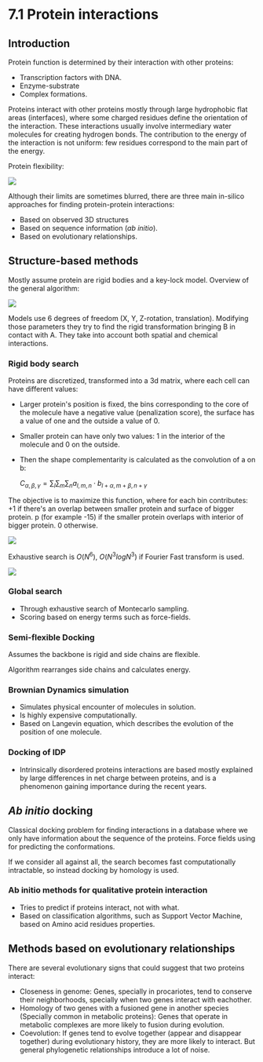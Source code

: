 # 7.1 Protein interactions
## Introduction
Protein function is determined by their interaction with other proteins:

- Transcription factors with DNA.
- Enzyme-substrate
- Complex formations.

Proteins interact with other proteins mostly through large hydrophobic flat areas
(interfaces),
where some charged residues define the orientation of the interaction.
These interactions usually involve intermediary water molecules for creating hydrogen bonds.
The contribution to the energy of the interaction is not uniform: few residues correspond
to the main part of the energy.

Protein flexibility:

![](./images/flex.png)

Although their limits are sometimes blurred, there are three main in-silico approaches for finding protein-protein interactions:

- Based on observed 3D structures
- Based on sequence information (*ab initio*).
- Based on evolutionary relationships.

## Structure-based methods

Mostly assume protein are rigid bodies and a key-lock model.
Overview of the general algorithm:

![](./images/general-algo.png)

Models use 6 degrees of freedom (X, Y, Z-rotation, translation).
Modifying those parameters they try to find the rigid transformation bringing B in contact with A.
They take into account both spatial and chemical interactions.

### Rigid body search

Proteins are discretized, transformed into a 3d matrix, where each cell can have different values:

- Larger protein's position is fixed, the bins corresponding to the core of the molecule have a negative value (penalization score), the surface has a value of one and the outside a value of 0.
- Smaller protein can have only two values: 1 in the interior of the molecule and 0 on the outside.
- Then the shape complementarity is calculated as the convolution of a on b:

  $C_{\alpha, \beta, \gamma} = \sum_{l}\sum_{m}\sum_{n} a_{l, m, n} \cdot b_{l+\alpha, m+\beta, n+\gamma}$

The objective is to maximize this function, where for each bin contributes: +1 if there's an overlap between smaller protein and surface of bigger protein. p (for example -15) if the smaller protein overlaps with interior of bigger protein. 0 otherwise.

![](./images/docking-algo.png)

Exhaustive search is $O(N^6)$, $O(N^3logN^3)$ if Fourier Fast transform is used.

![](./images/algo-fourier.png)

### Global search

- Through exhaustive search of Montecarlo sampling.
- Scoring based on energy terms such as force-fields.

### Semi-flexible Docking

Assumes the backbone is rigid and side chains are flexible.

Algorithm rearranges side chains and calculates energy.

### Brownian Dynamics simulation

- Simulates physical encounter of molecules in solution.
- Is highly expensive computationally.
- Based on Langevin equation, which describes the evolution of the position of one molecule.

### Docking of IDP

- Intrinsically disordered proteins interactions are based mostly explained by large differences in net charge between proteins, and is a phenomenon gaining importance during the recent years.

## *Ab initio* docking

Classical docking problem for finding interactions in a database where we only have information about the sequence of the proteins.
Force fields using for predicting the conformations.

If we consider all against all, the search becomes fast computationally intractable, so instead docking by homology is used.

### Ab initio methods for qualitative protein interaction

- Tries to predict if proteins interact, not with what.
- Based on classification algorithms, such as Support Vector Machine, based on Amino acid residues properties.

## Methods based on evolutionary relationships

There are several evolutionary signs that could suggest that two proteins interact:

- Closeness in genome: Genes, specially in procariotes, tend to conserve their neighborhoods, specially when two genes interact with eachother.
- Homology of two genes with a fusioned gene in another species (Specially common in metabolic proteins): Genes that operate in metabolic complexes are more likely to fusion during evolution.
- Coevolution: If genes tend to evolve together (appear and disappear together) during evolutionary history, they are more likely to interact. But general phylogenetic relationships introduce a lot of noise.
